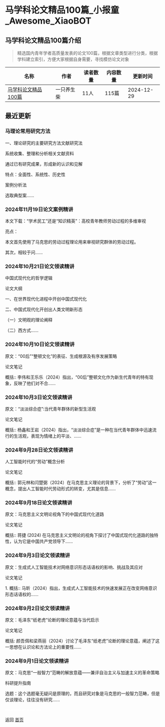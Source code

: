 # 马学科论文精品100篇_小报童_Awesome_XiaoBOT

## 马学科论文精品100篇介绍
> 精选国内青年学者高质量发表的论文100篇，根据文章类型进行分类，根据学科建立索引，方便大家根据自身需要，寻找模仿论文对象  
  


|名称|作者|读者数量|内容数量|更新时间|
|---|---|---|---|---|
|[马学科论文精品100篇](https://xiaobot.net/p/Marxpaper?refer=0b133df9-27dc-423b-8101-639049001c13)|一只养生柴|11人|115篇|2024-12-29|

## 最近更新
### 马理论常用研究方法

一、理论研究的主要研究方法文献研究法

系统收集、整理和分析相关文献资料

通过已有研究成果，形成新的认识和见解

特点：全面性、系统性、历史性

案例分析法

选取典型案......

### 2024年11月19日论文案例精讲

本文下载：“学术民工”还是“知识精英”：高校青年教师劳动过程的多维审视

亮点：

本文首先使用了马克思的劳动过程理论用来审视研究群体的劳动过程。

其次，相较于问......

### 2024年10月21日论文领读精讲

中国式现代化的哲学逻辑

论文大纲

一、在世界现代化进程中开创中国式现代化

二、中国式现代化开创出人类文明新形态

（一）文明观的理论阐释

（二）西方式......

### 2024年10月10日论文领读精讲

原文：“00后”“整顿文化”的表征、生成根源及有序发展策略

论文笔记

概括:: 李伟和王乐乐（2024）指出，“00后”整顿文化作为新生代青年的特有现象，反映了他们对不合......

### 2024年10月3日论文领读精讲

原文：“淡淡综合症”:当代青年群体的新型生活观

论文笔记

概括:: 杨鑫和王岩（2024）指出，“淡淡综合症”是一种在当代青年群体中迅速流行的生活观，表现为情绪上的平淡、......

### 2024年9月28日论文领读精讲

人工智能时代的“劳动”概念分析

论文笔记

概括:: 郭元林和闫楚弼（2024）在马克思主义理论的背景下，分析了“劳动”这一概念，提出人工智能时代劳动形式的转变，尤其是信息......

### 2024年9月18日论文领读精讲

原文：马克思主义文明论视角下的中国式现代化道路

论文笔记

概括:: 蒋捷 (2024) 在马克思主义文明论的视角下探讨了中国式现代化道路的独特性，认为它是中国共产党领导下......

### 2024年9月3日论文领读精讲

原文：生成式人工智能技术对网络意识形态话语权的影响、挑战及其应对

论文笔记

1\. 概括:: 马昕（2024）指出，生成式人工智能技术的快速发展正在改变网络意识形态话语权的......

### 2024年9月2日论文领读精讲

原文：毛泽东“纸老虎”论断的理论意蕴与当代启示

论文笔记

概括: 颜吾佴和梁燕丽（2024）讨论了毛泽东“纸老虎”论断的理论意蕴，阐述了这一思想在认识论和方法论上的重要性......

### 2024年9月1日论文领读精讲

原文：马克思“一般智力”范畴的解放意蕴——兼评自治主义与加速主义的革命策略

科研提升指南

选题：这个选题毫无疑问是原理的，而且研究对象是马克思的一般智力范畴，但是仅谈理论，往往没有研究......


<a href="https://github.com/Reno9527/awesome-xiaobot" style="color: white; text-decoration: none;">awesome-xiaobot</a>

返回 [首页](../README.md)
